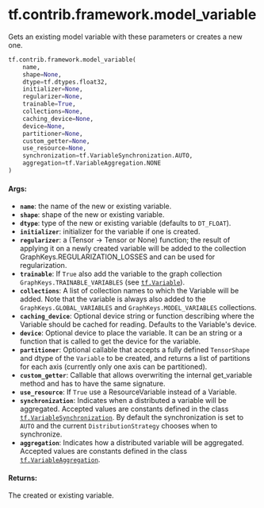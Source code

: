 <div itemscope itemtype="http://developers.google.com/ReferenceObject">
<meta itemprop="name" content="tf.contrib.framework.model_variable" />
<meta itemprop="path" content="Stable" />
</div>

# tf.contrib.framework.model_variable

Gets an existing model variable with these parameters or creates a new one.

``` python
tf.contrib.framework.model_variable(
    name,
    shape=None,
    dtype=tf.dtypes.float32,
    initializer=None,
    regularizer=None,
    trainable=True,
    collections=None,
    caching_device=None,
    device=None,
    partitioner=None,
    custom_getter=None,
    use_resource=None,
    synchronization=tf.VariableSynchronization.AUTO,
    aggregation=tf.VariableAggregation.NONE
)
```

<!-- Placeholder for "Used in" -->


#### Args:


* <b>`name`</b>: the name of the new or existing variable.
* <b>`shape`</b>: shape of the new or existing variable.
* <b>`dtype`</b>: type of the new or existing variable (defaults to `DT_FLOAT`).
* <b>`initializer`</b>: initializer for the variable if one is created.
* <b>`regularizer`</b>: a (Tensor -> Tensor or None) function; the result of applying
  it on a newly created variable will be added to the collection
  GraphKeys.REGULARIZATION_LOSSES and can be used for regularization.
* <b>`trainable`</b>: If `True` also add the variable to the graph collection
  `GraphKeys.TRAINABLE_VARIABLES` (see <a href="../../../tf/Variable.md"><code>tf.Variable</code></a>).
* <b>`collections`</b>: A list of collection names to which the Variable will be added.
  Note that the variable is always also added to the
  `GraphKeys.GLOBAL_VARIABLES` and `GraphKeys.MODEL_VARIABLES` collections.
* <b>`caching_device`</b>: Optional device string or function describing where the
  Variable should be cached for reading.  Defaults to the Variable's device.
* <b>`device`</b>: Optional device to place the variable. It can be an string or a
  function that is called to get the device for the variable.
* <b>`partitioner`</b>: Optional callable that accepts a fully defined `TensorShape`
  and dtype of the `Variable` to be created, and returns a list of
  partitions for each axis (currently only one axis can be partitioned).
* <b>`custom_getter`</b>: Callable that allows overwriting the internal get_variable
  method and has to have the same signature.
* <b>`use_resource`</b>: If `True` use a ResourceVariable instead of a Variable.
* <b>`synchronization`</b>: Indicates when a distributed a variable will be aggregated.
  Accepted values are constants defined in the class
  <a href="../../../tf/VariableSynchronization.md"><code>tf.VariableSynchronization</code></a>. By default the synchronization is set to
  `AUTO` and the current `DistributionStrategy` chooses when to synchronize.
* <b>`aggregation`</b>: Indicates how a distributed variable will be aggregated.
  Accepted values are constants defined in the class
  <a href="../../../tf/VariableAggregation.md"><code>tf.VariableAggregation</code></a>.


#### Returns:

The created or existing variable.
